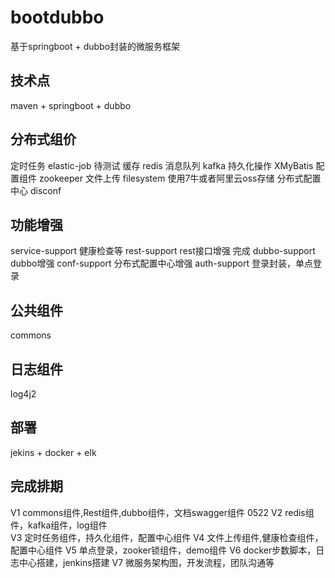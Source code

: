 # bootdubbo
基于springboot + dubbo封装的微服务框架

## 技术点
maven + springboot + dubbo 

## 分布式组价
定时任务 elastic-job 待测试
缓存     redis
消息队列  kafka
持久化操作  XMyBatis
配置组件    zookeeper
文件上传     filesystem   使用7牛或者阿里云oss存储
分布式配置中心   disconf 
## 功能增强
service-support  健康检查等
rest-support    rest接口增强   完成
dubbo-support   dubbo增强
conf-support    分布式配置中心增强
auth-support    登录封装，单点登录

## 公共组件
commons 

## 日志组件
log4j2

## 部署
jekins + docker + elk 

## 完成排期

V1     commons组件,Rest组件,dubbo组件，文档swagger组件      0522
V2     redis组件，kafka组件，log组件               
V3     定时任务组件，持久化组件，配置中心组件
V4     文件上传组件,健康检查组件，配置中心组件
V5     单点登录，zooker锁组件，demo组件
V6     docker步数脚本，日志中心搭建，jenkins搭建
V7     微服务架构图，开发流程，团队沟通等



